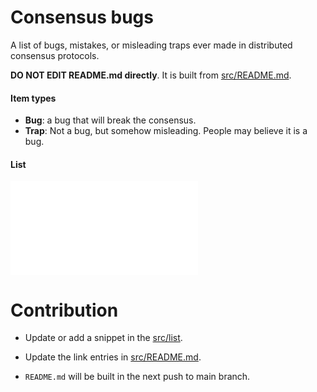 # Consensus bugs

A list of bugs, mistakes, or misleading traps ever made in distributed consensus protocols.

**DO NOT EDIT README.md directly**. It is built from [src/README.md](src/README.md).

#### Item types

- **Bug**: a bug that will break the consensus.
- **Trap**: Not a bug, but somehow misleading. People may believe it is a bug.

#### List


![](list/classic-paxos-forget-decided-value.md)


# Contribution

- Update or add a snippet in the [src/list](src/list).

- Update the link entries in [src/README.md](src/README.md).

- `README.md` will be built in the next push to main branch.
